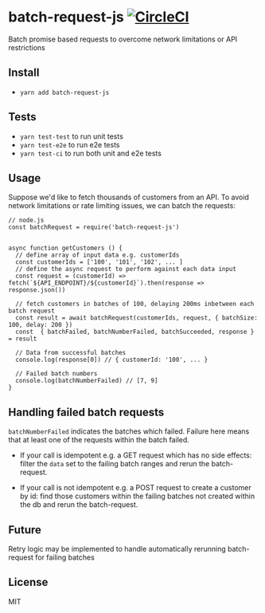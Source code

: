 # batch-request-js [![CircleCI](https://circleci.com/gh/kunal-mandalia/batch-request-js.svg?style=svg)](https://circleci.com/gh/kunal-mandalia/batch-request-js)
Batch promise based requests to overcome network limitations or API restrictions

## Install
- `yarn add batch-request-js`

## Tests

- `yarn test-test` to run unit tests
- `yarn test-e2e` to run e2e tests
- `yarn test-ci` to run both unit and e2e tests

## Usage

Suppose we'd like to fetch thousands of customers from an API. To avoid network limitations or rate limiting issues, we can batch the requests:


```(javascript)
// node.js
const batchRequest = require('batch-request-js')


async function getCustomers () {
  // define array of input data e.g. customerIds
  const customerIds = ['100', '101', '102', ... ]
  // define the async request to perform against each data input
  const request = (customerId) => fetch(`${API_ENDPOINT}/${customerId}`).then(response => response.json())

  // fetch customers in batches of 100, delaying 200ms inbetween each batch request
  const result = await batchRequest(customerIds, request, { batchSize: 100, delay: 200 })
  const  { batchFailed, batchNumberFailed, batchSucceeded, response } = result

  // Data from successful batches
  console.log(response[0]) // { customerId: '100', ... }

  // Failed batch numbers
  console.log(batchNumberFailed) // [7, 9] 
}
```

## Handling failed batch requests

`batchNumberFailed` indicates the batches which failed. Failure here means that at least one of the requests within the batch failed.

- If your call is idempotent e.g. a GET request which has no side effects: filter the `data` set to the failing batch ranges and rerun the batch-request.

- If your call is not idempotent e.g. a POST request to create a customer by id: find those customers within the failing batches not created within the db and rerun the batch-request.

## Future
Retry logic may be implemented to handle automatically rerunning batch-request for failing batches

## License
MIT